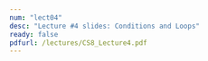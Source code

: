 ```yaml
---
num: "lect04"
desc: "Lecture #4 slides: Conditions and Loops"
ready: false
pdfurl: /lectures/CS8_Lecture4.pdf
---
```


